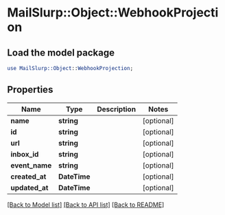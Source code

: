 # MailSlurp::Object::WebhookProjection

## Load the model package
```perl
use MailSlurp::Object::WebhookProjection;
```

## Properties
Name | Type | Description | Notes
------------ | ------------- | ------------- | -------------
**name** | **string** |  | [optional] 
**id** | **string** |  | [optional] 
**url** | **string** |  | [optional] 
**inbox_id** | **string** |  | [optional] 
**event_name** | **string** |  | [optional] 
**created_at** | **DateTime** |  | [optional] 
**updated_at** | **DateTime** |  | [optional] 

[[Back to Model list]](../README#documentation-for-models) [[Back to API list]](../README#documentation-for-api-endpoints) [[Back to README]](../README)


